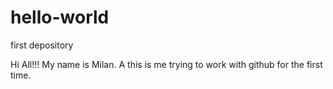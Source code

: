 # hello-world
first depository

Hi All!!!
My name is Milan. A this is me trying to work with github for the first time.
